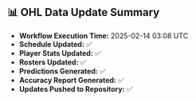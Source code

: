 ## 📊 OHL Data Update Summary
- **Workflow Execution Time:** 2025-02-14 03:08 UTC
- **Schedule Updated:** ✅
- **Player Stats Updated:** ✅
- **Rosters Updated:** ✅
- **Predictions Generated:** ✅
- **Accuracy Report Generated:** ✅
- **Updates Pushed to Repository:** ✅
